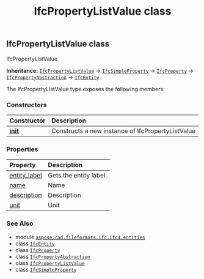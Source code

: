 ﻿---
title: IfcPropertyListValue class
second_title: Aspose.CAD for Python via .NET API References
description: 
type: docs
weight: 4710
url: /aspose.cad.fileformats.ifc.ifc4.entities/ifcpropertylistvalue/
is_root: false
---

## IfcPropertyListValue class

IfcPropertyListValue



**Inheritance:** [`IfcPropertyListValue`](/cad/python-net/aspose.cad.fileformats.ifc.ifc4.entities/ifcpropertylistvalue) → 
[`IfcSimpleProperty`](/cad/python-net/aspose.cad.fileformats.ifc.ifc4.entities/ifcsimpleproperty) → 
[`IfcProperty`](/cad/python-net/aspose.cad.fileformats.ifc.ifc4.entities/ifcproperty) → 
[`IfcPropertyAbstraction`](/cad/python-net/aspose.cad.fileformats.ifc.ifc4.entities/ifcpropertyabstraction) → 
[`IfcEntity`](/cad/python-net/aspose.cad.fileformats.ifc/ifcentity)



The IfcPropertyListValue type exposes the following members:

### Constructors
| Constructor | Description |
| :- | :- |
| [__init__](/cad/python-net/aspose.cad.fileformats.ifc.ifc4.entities/ifcpropertylistvalue/__init__/#) | Constructs a new instance of IfcPropertyListValue |


### Properties
| Property | Description |
| :- | :- |
| [entity_label](/cad/python-net/aspose.cad.fileformats.ifc.ifc4.entities/ifcpropertylistvalue/entity_label) | Gets the entity label. |
| [name](/cad/python-net/aspose.cad.fileformats.ifc.ifc4.entities/ifcpropertylistvalue/name) | Name |
| [description](/cad/python-net/aspose.cad.fileformats.ifc.ifc4.entities/ifcpropertylistvalue/description) | Description |
| [unit](/cad/python-net/aspose.cad.fileformats.ifc.ifc4.entities/ifcpropertylistvalue/unit) | Unit |



### See Also
* module [`aspose.cad.fileformats.ifc.ifc4.entities`](..)
* class [`IfcEntity`](/cad/python-net/aspose.cad.fileformats.ifc/ifcentity)
* class [`IfcProperty`](/cad/python-net/aspose.cad.fileformats.ifc.ifc4.entities/ifcproperty)
* class [`IfcPropertyAbstraction`](/cad/python-net/aspose.cad.fileformats.ifc.ifc4.entities/ifcpropertyabstraction)
* class [`IfcPropertyListValue`](/cad/python-net/aspose.cad.fileformats.ifc.ifc4.entities/ifcpropertylistvalue)
* class [`IfcSimpleProperty`](/cad/python-net/aspose.cad.fileformats.ifc.ifc4.entities/ifcsimpleproperty)
